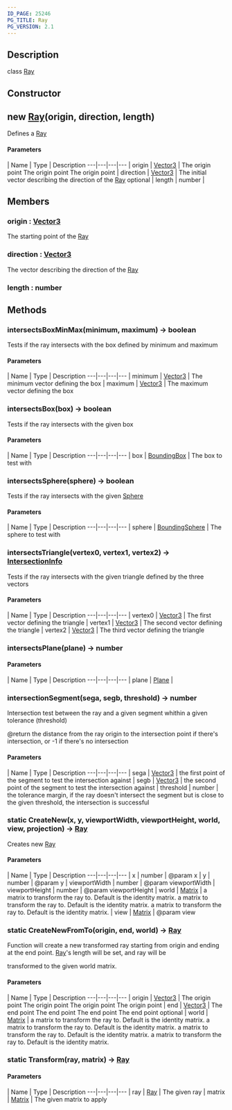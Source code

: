 ```yaml
---
ID_PAGE: 25246
PG_TITLE: Ray
PG_VERSION: 2.1
---
```

## Description

class [Ray](/classes/2.4/Ray)



## Constructor

## new [Ray](/classes/2.4/Ray)(origin, direction, length)

Defines a [Ray](/classes/2.4/Ray)

#### Parameters
 | Name | Type | Description
---|---|---|---
 | origin | [Vector3](/classes/2.4/Vector3) |   The origin point  The origin point The origin point
 | direction | [Vector3](/classes/2.4/Vector3) |    The initial vector describing the direction of the [Ray](/classes/2.4/Ray)
optional | length | number |    
## Members

### origin : [Vector3](/classes/2.4/Vector3)

The starting point of the [Ray](/classes/2.4/Ray)

### direction : [Vector3](/classes/2.4/Vector3)

The vector describing the direction of the [Ray](/classes/2.4/Ray)

### length : number



## Methods

### intersectsBoxMinMax(minimum, maximum) &rarr; boolean

Tests if the ray intersects with the box defined by minimum and maximum

#### Parameters
 | Name | Type | Description
---|---|---|---
 | minimum | [Vector3](/classes/2.4/Vector3) |    The minimum vector defining the box
 | maximum | [Vector3](/classes/2.4/Vector3) |    The maximum vector defining the box
### intersectsBox(box) &rarr; boolean

Tests if the ray intersects with the given box

#### Parameters
 | Name | Type | Description
---|---|---|---
 | box | [BoundingBox](/classes/2.4/BoundingBox) |    The box to test with

### intersectsSphere(sphere) &rarr; boolean

Tests if the ray intersects with the given [Sphere](/classes/2.4/Sphere)

#### Parameters
 | Name | Type | Description
---|---|---|---
 | sphere | [BoundingSphere](/classes/2.4/BoundingSphere) |    The sphere to test with

### intersectsTriangle(vertex0, vertex1, vertex2) &rarr; [IntersectionInfo](/classes/2.4/IntersectionInfo)

Tests if the ray intersects with the given triangle defined by the three vectors

#### Parameters
 | Name | Type | Description
---|---|---|---
 | vertex0 | [Vector3](/classes/2.4/Vector3) |    The first vector defining the triangle
 | vertex1 | [Vector3](/classes/2.4/Vector3) |    The second vector defining the triangle
 | vertex2 | [Vector3](/classes/2.4/Vector3) |    The third vector defining the triangle
### intersectsPlane(plane) &rarr; number



#### Parameters
 | Name | Type | Description
---|---|---|---
 | plane | [Plane](/classes/2.4/Plane) | 

### intersectionSegment(sega, segb, threshold) &rarr; number

Intersection test between the ray and a given segment whithin a given tolerance (threshold)

@return the distance from the ray origin to the intersection point if there's intersection, or -1 if there's no intersection

#### Parameters
 | Name | Type | Description
---|---|---|---
 | sega | [Vector3](/classes/2.4/Vector3) |  the first point of the segment to test the intersection against
 | segb | [Vector3](/classes/2.4/Vector3) |  the second point of the segment to test the intersection against
 | threshold | number |  the tolerance margin, if the ray doesn't intersect the segment but is close to the given threshold, the intersection is successful
### static CreateNew(x, y, viewportWidth, viewportHeight, world, view, projection) &rarr; [Ray](/classes/2.4/Ray)

Creates new [Ray](/classes/2.4/Ray)

#### Parameters
 | Name | Type | Description
---|---|---|---
 | x | number |    @param x
 | y | number |    @param y
 | viewportWidth | number |    @param viewportWidth
 | viewportHeight | number |    @param viewportHeight
 | world | [Matrix](/classes/2.4/Matrix) |   a matrix to transform the ray to. Default is the identity matrix.  a matrix to transform the ray to. Default is the identity matrix. a matrix to transform the ray to. Default is the identity matrix.
 | view | [Matrix](/classes/2.4/Matrix) |    @param view
### static CreateNewFromTo(origin, end, world) &rarr; [Ray](/classes/2.4/Ray)

Function will create a new transformed ray starting from origin and ending at the end point. [Ray](/classes/2.4/Ray)'s length will be set, and ray will be

transformed to the given world matrix.

#### Parameters
 | Name | Type | Description
---|---|---|---
 | origin | [Vector3](/classes/2.4/Vector3) |  The origin point  The origin point  The origin point The origin point
 | end | [Vector3](/classes/2.4/Vector3) |  The end point  The end point  The end point The end point
optional | world | [Matrix](/classes/2.4/Matrix) |  a matrix to transform the ray to. Default is the identity matrix.  a matrix to transform the ray to. Default is the identity matrix.  a matrix to transform the ray to. Default is the identity matrix. a matrix to transform the ray to. Default is the identity matrix.
### static Transform(ray, matrix) &rarr; [Ray](/classes/2.4/Ray)



#### Parameters
 | Name | Type | Description
---|---|---|---
 | ray | [Ray](/classes/2.4/Ray) |    The given ray
 | matrix | [Matrix](/classes/2.4/Matrix) |    The given matrix to apply
